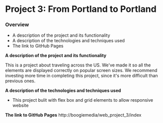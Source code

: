 # Project 3: From Portland to Portland

### Overview
* A description of the project and its functionality
* A description of the technologies and techniques used
* The link to GitHub Pages

**A description of the project and its functionality**

This is a project about traveling across the US. We've made it so all the elements are displayed correctly on popular screen sizes. We recommend investing more time in completing this project, since it's more difficult than previous ones.

**A description of the technologies and techniques used**

* This project bulit with flex box and grid elements to allow responsive website

**The link to GitHub Pages**
http://boogiemedia/web_project_3/index
